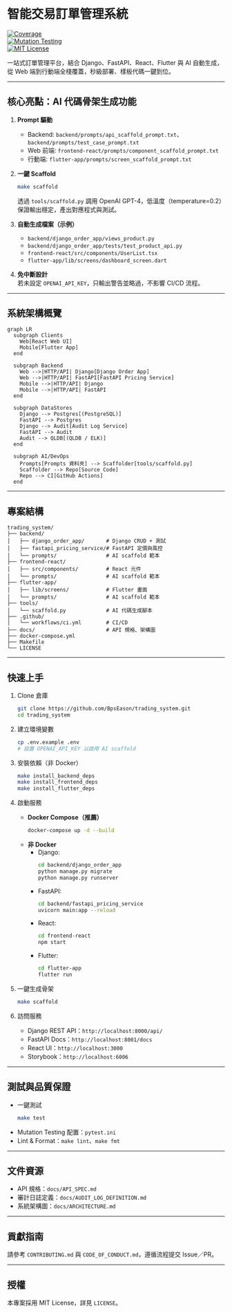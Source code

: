 # 智能交易訂單管理系統
[![Coverage](https://img.shields.io/badge/coverage-80%25-green)](https://github.com/BpsEason/trading_system)  
[![Mutation Testing](https://img.shields.io/badge/mutation_testing-Passed-brightgreen)](https://github.com/BpsEason/trading_system)  
[![MIT License](https://img.shields.io/badge/license-MIT-blue)](LICENSE)  

一站式訂單管理平台，結合 Django、FastAPI、React、Flutter 與 AI 自動生成，從 Web 端到行動端全棧覆蓋，秒級部署、樣板代碼一鍵到位。

---

## 核心亮點：AI 代碼骨架生成功能

1. **Prompt 驅動**  
   - Backend: `backend/prompts/api_scaffold_prompt.txt`、`backend/prompts/test_case_prompt.txt`  
   - Web 前端: `frontend-react/prompts/component_scaffold_prompt.txt`  
   - 行動端: `flutter-app/prompts/screen_scaffold_prompt.txt`  

2. **一鍵 Scaffold**  
   ```bash
   make scaffold
   ```
   透過 `tools/scaffold.py` 調用 OpenAI GPT-4，低溫度（temperature=0.2）保證輸出穩定，產出對應程式與測試。

3. **自動生成檔案（示例）**  
   - `backend/django_order_app/views_product.py`  
   - `backend/django_order_app/tests/test_product_api.py`  
   - `frontend-react/src/components/UserList.tsx`  
   - `flutter-app/lib/screens/dashboard_screen.dart`  

4. **免中斷設計**  
   若未設定 `OPENAI_API_KEY`，只輸出警告並略過，不影響 CI/CD 流程。

---

## 系統架構概覽

```mermaid
graph LR
  subgraph Clients
    Web[React Web UI]
    Mobile[Flutter App]
  end

  subgraph Backend
    Web -->|HTTP/API| Django[Django Order App]
    Web -->|HTTP/API| FastAPI[FastAPI Pricing Service]
    Mobile -->|HTTP/API| Django
    Mobile -->|HTTP/API| FastAPI
  end

  subgraph DataStores
    Django --> Postgres[(PostgreSQL)]
    FastAPI --> Postgres
    Django --> Audit[Audit Log Service]
    FastAPI --> Audit
    Audit --> QLDB[(QLDB / ELK)]
  end

  subgraph AI/DevOps
    Prompts[Prompts 資料夾] --> Scaffolder[tools/scaffold.py]
    Scaffolder --> Repo[Source Code]
    Repo --> CI[GitHub Actions]
  end
```

---

## 專案結構

```
trading_system/
├── backend/
│   ├── django_order_app/       # Django CRUD + 測試
│   ├── fastapi_pricing_service/# FastAPI 定價與風控
│   └── prompts/                # AI scaffold 範本
├── frontend-react/
│   ├── src/components/         # React 元件
│   └── prompts/                # AI scaffold 範本
├── flutter-app/
│   ├── lib/screens/            # Flutter 畫面
│   └── prompts/                # AI scaffold 範本
├── tools/
│   └── scaffold.py             # AI 代碼生成腳本
├── .github/
│   └── workflows/ci.yml        # CI/CD
├── docs/                       # API 規格、架構圖
├── docker-compose.yml
├── Makefile
└── LICENSE
```

---

## 快速上手

1. Clone 倉庫  
   ```bash
   git clone https://github.com/BpsEason/trading_system.git
   cd trading_system
   ```

2. 建立環境變數  
   ```bash
   cp .env.example .env
   # 設置 OPENAI_API_KEY 以啟用 AI scaffold
   ```

3. 安裝依賴（非 Docker）  
   ```bash
   make install_backend_deps
   make install_frontend_deps
   make install_flutter_deps
   ```

4. 啟動服務  
   - **Docker Compose（推薦）**  
     ```bash
     docker-compose up -d --build
     ```  
   - **非 Docker**  
     - Django:  
       ```bash
       cd backend/django_order_app
       python manage.py migrate
       python manage.py runserver
       ```  
     - FastAPI:  
       ```bash
       cd backend/fastapi_pricing_service
       uvicorn main:app --reload
       ```  
     - React:  
       ```bash
       cd frontend-react
       npm start
       ```  
     - Flutter:  
       ```bash
       cd flutter-app
       flutter run
       ```

5. 一鍵生成骨架  
   ```bash
   make scaffold
   ```

6. 訪問服務  
   - Django REST API：`http://localhost:8000/api/`  
   - FastAPI Docs：`http://localhost:8001/docs`  
   - React UI：`http://localhost:3000`  
   - Storybook：`http://localhost:6006`

---

## 測試與品質保證

- 一鍵測試  
  ```bash
  make test
  ```
- Mutation Testing 配置：`pytest.ini`  
- Lint & Format：`make lint`、`make fmt`

---

## 文件資源

- API 規格：`docs/API_SPEC.md`  
- 審計日誌定義：`docs/AUDIT_LOG_DEFINITION.md`  
- 系統架構圖：`docs/ARCHITECTURE.md`  

---

## 貢獻指南

請參考 `CONTRIBUTING.md` 與 `CODE_OF_CONDUCT.md`，遵循流程提交 Issue／PR。

---

## 授權

本專案採用 MIT License，詳見 `LICENSE`。
